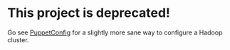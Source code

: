 This project is deprecated!
===========
Go see [PuppetConfig](https://github.com/dkwasny/PuppetConfig) for a slightly more sane way to configure a Hadoop cluster.
